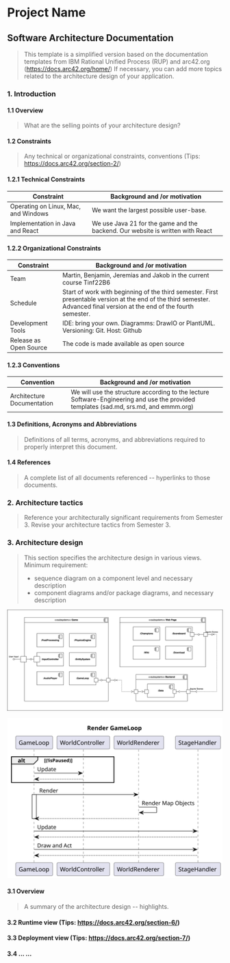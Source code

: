 # Project Name
## Software Architecture Documentation
> This template is a simplified version based on the documentation templates from IBM Rational Unified Process (RUP) and arc42.org (https://docs.arc42.org/home/)
> If necessary, you can add more topics related to the architecture design of your application.

### 1. Introduction
#### 1.1 Overview
> What are the selling points of your architecture design?
#### 1.2 Constraints
> Any technical or organizational constraints, conventions (Tips: https://docs.arc42.org/section-2/)
#### 1.2.1 Technical Constraints
| Constraint | Background and /or motivation|
|-|-|
|Operating on Linux, Mac, and Windows | We want the largest possible user-base. |
|Implementation in Java and React| We use Java 21 for the game and the backend. Our website is written with React |

#### 1.2.2 Organizational Constraints
| Constraint | Background and /or motivation|
|-|-|
|Team|Martin, Benjamin, Jeremias and Jakob in the current course Tinf22B6|
|Schedule| Start of work with beginning of the third semester. First presentable version at the end of the third semester. Advanced final version at the end of the fourth semester.|
|Development Tools| IDE: bring your own. Diagramms: DrawIO or PlantUML. Versioning: Git. Host: Github|
|Release as Open Source| The code is made available as open source|
#### 1.2.3 Conventions
| Convention | Background and /or motivation|
|-|-|
|Architecture Documentation| We will use the structure according to the lecture Software-Engineering and use the provided templates (sad.md, srs.md, and emmm.org)|
#### 1.3 Definitions, Acronyms and Abbreviations
> Definitions of all terms, acronyms, and abbreviations required to properly interpret this document.
#### 1.4 References
> A complete list of all documents referenced -- hyperlinks to those documents.

### 2. Architecture tactics
> Reference your architecturally significant requirements from Semester 3.
> Revise your architecture tactics from Semester 3.

### 3. Architecture design
> This section specifies the architecture design in various views.
> Minimum requirement:
> - sequence diagram on a component level and necessary description
> - component diagrams and/or package diagrams, and necessary description

![Component Diagram](./assets/ComponentDiagram.drawio.svg)

![Sequence Diagram](./assets/sadSequenceDiagram.svg)

#### 3.1 Overview 
> A summary of the architecture design -- highlights.  

#### 3.2 Runtime view (Tips: https://docs.arc42.org/section-6/)

#### 3.3 Deployment view (Tips: https://docs.arc42.org/section-7/)

#### 3.4 ... ...
